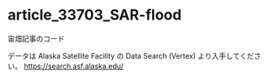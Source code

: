 # article_33703_SAR-flood
宙畑記事のコード

データは Alaska Satellite Facility の Data Search (Vertex) より入手してください。
https://search.asf.alaska.edu/
